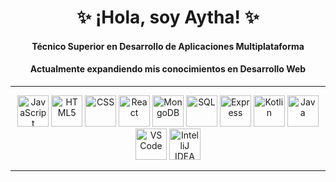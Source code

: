 <div align="center">

# ✨ ¡Hola, soy Aytha! ✨

<h4>Técnico Superior en Desarrollo de <strong>Aplicaciones Multiplataforma</strong></h4>
<h4>Actualmente expandiendo mis conocimientos en <strong>Desarrollo Web</strong></h4>

---
<!-- Iconos de Devicon -->
<img src="https://cdn.jsdelivr.net/gh/devicons/devicon/icons/javascript/javascript-original.svg" width="50" title="JavaScript"/>
<img src="https://cdn.jsdelivr.net/gh/devicons/devicon/icons/html5/html5-original.svg" width="50" title="HTML5"/>
<img src="https://cdn.jsdelivr.net/gh/devicons/devicon/icons/css3/css3-original.svg" width="50" title="CSS"/>
<img src="https://cdn.jsdelivr.net/gh/devicons/devicon/icons/react/react-original.svg" width="50" title="React"/>
<img src="https://cdn.jsdelivr.net/gh/devicons/devicon/icons/mongodb/mongodb-original.svg" width="50" title="MongoDB"/>
<img src="https://cdn.jsdelivr.net/gh/devicons/devicon/icons/mysql/mysql-original.svg" width="50" title="SQL"/>
<img src="https://cdn.jsdelivr.net/gh/devicons/devicon/icons/express/express-original.svg" width="50" title="Express"/>
<img src="https://cdn.jsdelivr.net/gh/devicons/devicon/icons/kotlin/kotlin-original.svg" width="50" title="Kotlin"/>
<img src="https://cdn.jsdelivr.net/gh/devicons/devicon/icons/java/java-original.svg" width="50" title="Java"/>
<img src="https://cdn.jsdelivr.net/gh/devicons/devicon/icons/vscode/vscode-original.svg" width="50" title="VS Code"/>
<img src="https://cdn.jsdelivr.net/gh/devicons/devicon/icons/intellij/intellij-original.svg" width="50" title="IntelliJ IDEA"/>

---

</div>
